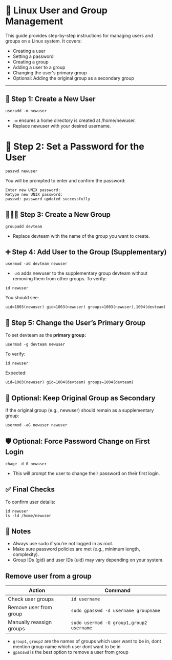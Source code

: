 # 👥 Linux User and Group Management

This guide provides step-by-step instructions for managing users and groups on a Linux system. It covers:

- Creating a user
- Setting a password
- Creating a group
- Adding a user to a group
- Changing the user's primary group
- Optional: Adding the original group as a secondary group

---

## 👤 Step 1: Create a New User

```
useradd -m newuser
```
- `-m` ensures a home directory is created at /home/newuser.
- Replace newuser with your desired username.

# 🔐 Step 2: Set a Password for the User
```
passwd newuser
```
You will be prompted to enter and confirm the password:
```
Enter new UNIX password:
Retype new UNIX password:
passwd: password updated successfully
```

## 👨‍👩‍👧 Step 3: Create a New Group
```
groupadd devteam
```
- Replace devteam with the name of the group you want to create.

## ➕ Step 4: Add User to the Group (Supplementary)
```
usermod -aG devteam newuser
```
- `-aG` adds newuser to the supplementary group devteam without removing them from other groups.
To verify:
```
id newuser
```
You should see:
```
uid=1003(newuser) gid=1003(newuser) groups=1003(newuser),1004(devteam)
```

## 🔄 Step 5: Change the User’s Primary Group
To set devteam as the **primary group:**
```
usermod -g devteam newuser
```
To verify:
```
id newuser
```
Expected:
```
uid=1003(newuser) gid=1004(devteam) groups=1004(devteam)
```

## 🔁 Optional: Keep Original Group as Secondary
If the original group (e.g., newuser) should remain as a supplementary group:
```
usermod -aG newuser newuser
```
## 🛡️ Optional: Force Password Change on First Login
```
chage -d 0 newuser
```
- This will prompt the user to change their password on their first login.

## ✅ Final Checks
To confirm user details:
```
id newuser
ls -ld /home/newuser
```

## 📎 Notes
- Always use sudo if you’re not logged in as root.
- Make sure password policies are met (e.g., minimum length, complexity).
- Group IDs (gid) and user IDs (uid) may vary depending on your system.

## Remove user from a group
| **Action**                 | **Command**                                  |
|---------------------------|-----------------------------------------------|
| Check user groups         | `id username`                                 |
| Remove user from group    | `sudo gpasswd -d username groupname`          |
| Manually reassign groups  | `sudo usermod -G group1,group2 username`      |

- `group1`, `group2` are the names of groups which user want to be in, dont mention group name which user dont want to be in
- `gpasswd` is the best option to remove a user from group

